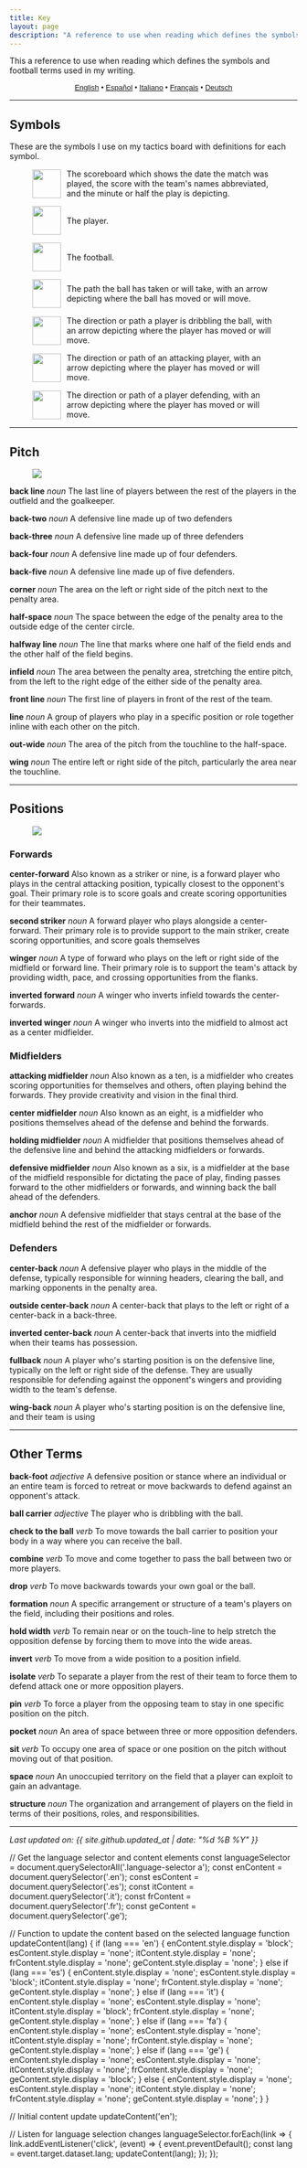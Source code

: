 ```yaml
---
title: Key
layout: page
description: "A reference to use when reading which defines the symbols and football terms used in my writing."
---
```


This a reference to use when reading which defines the symbols and football terms used in my writing.

<p class="language-selector" style="text-align: center; font-size: 13px; font-family: helvetica">
      <a href="#" data-lang="en">English</a> • 
      <a href="#" data-lang="es">Español</a> •
      <a href="#" data-lang="it">Italiano</a> •
      <a href="#" data-lang="fa">Français</a> •
      <a href="#" data-lang="ge">Deutsch</a>
    </p>

---

<div class="en">

<h2>Symbols</h2>

<p>These are the symbols I use on my tactics board with definitions for each symbol.</p>

<figure style="display: flex;align-items: center;/* width: 10x; */"> <img src="https://raw.githubusercontent.com/kyleboas/images/main/uploads/2024/07/20/Image-20Jul2024_12:56:14.png" style="margin-right: 10px;width: 50px;"><p style="margin: auto; width: 100%;">The scoreboard which shows the date the match was played, the score with the team's names abbreviated, and the minute or half the play is depicting.</p></figure>

<figure style="display: flex;align-items: center;/* width: 10x; */"> <img src="https://raw.githubusercontent.com/kyleboas/images/main/uploads/2024/07/20/Image-20Jul2024_13:56:42.png" style="margin-right: 10px;width: 50px;"><p style="margin: auto; width: 100%;">The player.</p></figure>

<figure style="display: flex;align-items: center;/* width: 10x; */"> <img src="https://raw.githubusercontent.com/kyleboas/images/main/uploads/2024/07/20/Image-20Jul2024_13:56:43.png" style="margin-right: 10px;width: 50px;"><p style="margin: auto; width: 100%;">The football.</p></figure>

<figure style="display: flex;align-items: center;/* width: 10x; */"> <img src="https://raw.githubusercontent.com/kyleboas/images/main/uploads/2024/07/20/Image-20Jul2024_12:44:26.png" style="margin-right: 10px;width: 50px;"><p style="margin: auto; width: 100%;">The path the ball has taken or will take, with an arrow depicting where the ball has moved or will move.</p></figure>

<figure style="display: flex;align-items: center;/* width: 10x; */"> <img src="https://raw.githubusercontent.com/kyleboas/images/main/uploads/2024/07/20/Image-20Jul2024_13:02:13.png" style="margin-right: 10px;width: 50px;"><p style="margin: auto; width: 100%;">The direction or path a player is dribbling the ball, with an arrow depicting where the player has moved or will move.</p></figure>

<figure style="display: flex;align-items: center;/* width: 10x; */"> <img src="https://raw.githubusercontent.com/kyleboas/images/main/uploads/2024/07/20/Image-20Jul2024_12:56:13.png" style="margin-right: 10px;width: 50px;"><p style="margin: auto; width: 100%;">The direction or path of an attacking player, with an arrow depicting where the player has moved or will move.</p></figure>

<figure style="display: flex;align-items: center;/* width: 10x; */"> <img src="https://raw.githubusercontent.com/kyleboas/images/main/uploads/2024/07/20/Image-20Jul2024_12:44:27.png" style="margin-right: 10px;width: 50px;"><p style="margin: auto; width: 100%;">The direction or path of a player defending, with an arrow depicting where the player has moved or will move.</p></figure>

<hr />

<h2>Pitch</h2>

<figure>
    <img src="https://raw.githubusercontent.com/kyleboas/images/main/uploads/2024/07/20/Image-20Jul2024_21:38:59.png">
</figure>

<p><strong>back line</strong> <em>noun</em> The last line of players between the rest of the players in the outfield and the goalkeeper.</p>

<p><strong>back-two</strong> <em>noun</em> A defensive line made up of two defenders</p>

<p><strong>back-three</strong> <em>noun</em> A defensive line made up of three defenders</p>

<p><strong>back-four</strong> <em>noun</em> A defensive line made up of four defenders.</p>

<p><strong>back-five</strong> <em>noun</em> A defensive line made up of five defenders.</p>

<p><strong>corner</strong> <em>noun</em> The area on the left or right side of the pitch next to the penalty area.</p>

<p><strong>half-space</strong> <em>noun</em> The space between the edge of the penalty area to the outside edge of the center circle.</p>

<p><strong>halfway line</strong> <em>noun</em> The line that marks where one half of the field ends and the other half of the field begins.</p>

<p><strong>infield</strong> <em>noun</em> The area between the penalty area, stretching the entire pitch, from the left to the right edge of the either side of the penalty area.</p>

<p><strong>front line</strong> <em>noun</em> The first line of players in front of the rest of the team.</p>

<p><strong>line</strong> <em>noun</em> A group of players who play in a specific position or role together inline with each other on the pitch.</p>

<p><strong>out-wide</strong> <em>noun</em> The area of the pitch from the touchline to the half-space.</p>

<p><strong>wing</strong> <em>noun</em> The entire left or right side of the pitch, particularly the area near the touchline.</p>

<hr />

<h2>Positions</h2>

<figure>
    <img src="https://raw.githubusercontent.com/kyleboas/images/main/uploads/2024/07/20/Image-20Jul2024_20:43:56.png">
</figure>

<h3>Forwards</h3>

<p><strong>center-forward</strong> Also known as a striker or nine, is a forward player who plays in the central attacking position, typically closest to the opponent's goal. Their primary role is to score goals and create scoring opportunities for their teammates.</p>

<p><strong>second striker</strong> <em>noun</em> A forward player who plays alongside a center-forward. Their primary role is to provide support to the main striker, create scoring opportunities, and score goals themselves</p>

<p><strong>winger</strong> <em>noun</em> A type of forward who plays on the left or right side of the midfield or forward line. Their primary role is to support the team's attack by providing width, pace, and crossing opportunities from the flanks.</p>

<p><strong>inverted forward</strong> <em>noun</em> A winger who inverts infield towards the center-forwards.</p>

<p><strong>inverted winger</strong> <em>noun</em> A winger who inverts into the midfield to almost act as a center midfielder.</p>

<h3>Midfielders</h3>

<p><strong>attacking midfielder</strong> <em>noun</em> Also known as a ten, is a midfielder  who creates scoring opportunities for themselves and others, often playing behind the forwards. They provide creativity and vision in the final third.</p>

<p><strong>center midfielder</strong> <em>noun</em> Also known as an eight, is a midfielder who positions themselves ahead of the defense and behind the forwards.</p>

<p><strong>holding midfielder</strong> <em>noun</em> A midfielder that positions themselves ahead of the defensive line and behind the attacking midfielders or forwards.</p>

<p><strong>defensive midfielder</strong> <em>noun</em> Also known as a six, is a midfielder at the base of the midfield responsible for dictating the pace of play, finding passes forward to the other midfielders or forwards, and winning back the ball ahead of the defenders.</p>

<p><strong>anchor</strong> <em>noun</em> A defensive midfielder that stays central at the base of the midfield behind the rest of the midfielder or forwards.</p>


<h3>Defenders</h3>

<p><strong>center-back</strong> <em>noun</em> A defensive player who plays in the middle of the defense, typically responsible for winning headers, clearing the ball, and marking opponents in the penalty area.</p>

<p><strong>outside center-back</strong> <em>noun</em> A center-back that plays to the left or right of a center-back in a back-three.</p>

<p><strong>inverted center-back</strong> <em>noun</em> A center-back that inverts into the midfield when their teams has possession.</p>

<p><strong>fullback</strong> <em>noun</em> A player who's starting position is on the defensive line, typically on the left or right side of the defense. They are usually responsible for defending against the opponent's wingers and providing width to the team's defense.</p>

<p><strong>wing-back</strong> <em>noun</em> A player who's starting position is on the defensive line, and their team is using</p>


<hr />

<h2>Other Terms</h2>

<p><strong>back-foot</strong> <em>adjective</em> A defensive position or stance where an individual or an entire team is forced to retreat or move backwards to defend against an opponent's attack.</p>

<p><strong>ball carrier</strong> <em>adjective</em> The player who is dribbling with the ball.</p>

<p><strong>check to the ball</strong> <em>verb</em> To move towards the ball carrier to position your body in a way where you can receive the ball.</p>

<p><strong>combine</strong> <em>verb</em> To move and come together to pass the ball between two or more players.</p>

<p><strong>drop</strong> <em>verb</em>
To move backwards towards your own goal or the ball.</p>

<p><strong>formation</strong> <em>noun</em> A specific arrangement or structure of a team's players on the field, including their positions and roles.</p>

<p><strong>hold width</strong> <em>verb</em> To remain near or on the touch-line to help stretch the opposition defense by forcing them to move into the wide areas.</p>

<p><strong>invert</strong> <em>verb</em> To move from a wide position to a position infield.</p>

<p><strong>isolate</strong> <em>verb</em> To separate a player from the rest of their team to force them to defend attack one or more opposition players.</p>

<p><strong>pin</strong> <em>verb</em> To force a player from the opposing team to stay in one specific position on the pitch.</p>

<p><strong>pocket</strong> <em>noun</em> An area of space between three or more opposition defenders.</p>

<p><strong>sit</strong> <em>verb</em> To occupy one area of space or one position on the pitch without moving out of that position.</p>

<p><strong>space</strong> <em>noun</em> An unoccupied territory on the field that a player can exploit to gain an advantage.</p>

<p><strong>structure</strong> <em>noun</em> The organization and arrangement of players on the field in terms of their positions, roles, and responsibilities.</p>

</div>



<div class="es" style="display:none">

<h2>Símbolos</h2>

<p>Estos son los símbolos que uso en mi tablero táctico con definiciones para cada símbolo.</p>

<figure style="display: flex;align-items: center;/* width: 10x; */"> <img src="https://raw.githubusercontent.com/kyleboas/images/main/uploads/2024/07/20/Image-20Jul2024_12:56:14.png" style="margin-right: 10px;width: 50px;"><p style="margin: auto; width: 100%;">El marcador que muestra la fecha en que se jugó el partido, el marcador con los nombres de los equipos abreviados y el minuto o mitad del juego que se está representando.</p></figure>

<figure style="display: flex;align-items: center;/* width: 10x; */"> <img src="https://raw.githubusercontent.com/kyleboas/images/main/uploads/2024/07/20/Image-20Jul2024_13:56:42.png" style="margin-right: 10px;width: 50px;"><p style="margin: auto; width: 100%;">El jugador.</p></figure>

<figure style="display: flex;align-items: center;/* width: 10x; */"> <img src="https://raw.githubusercontent.com/kyleboas/images/main/uploads/2024/07/20/Image-20Jul2024_13:56:43.png" style="margin-right: 10px;width: 50px;"><p style="margin: auto; width: 100%;">El balón de fútbol.</p></figure>

<figure style="display: flex;align-items: center;/* width: 10x; */"> <img src="https://raw.githubusercontent.com/kyleboas/images/main/uploads/2024/07/20/Image-20Jul2024_12:44:26.png" style="margin-right: 10px;width: 50px;"><p style="margin: auto; width: 100%;">El camino que ha tomado o tomará el balón, con una flecha que indica hacia dónde se ha movido o se moverá el balón.</p></figure>

<figure style="display: flex;align-items: center;/* width: 10x; */"> <img src="https://raw.githubusercontent.com/kyleboas/images/main/uploads/2024/07/20/Image-20Jul2024_13:02:13.png" style="margin-right: 10px;width: 50px;"><p style="margin: auto; width: 100%;">La dirección o camino que un jugador está driblando el balón, con una flecha que indica hacia dónde se ha movido o se moverá el jugador.</p></figure>

<figure style="display: flex;align-items: center;/* width: 10x; */"> <img src="https://raw.githubusercontent.com/kyleboas/images/main/uploads/2024/07/20/Image-20Jul2024_12:56:13.png" style="margin-right: 10px;width: 50px;"><p style="margin: auto; width: 100%;">La dirección o camino de un jugador atacante, con una flecha que indica hacia dónde se ha movido o se moverá el jugador.</p></figure>

<figure style="display: flex;align-items: center;/* width: 10x; */"> <img src="https://raw.githubusercontent.com/kyleboas/images/main/uploads/2024/07/20/Image-20Jul2024_12:44:27.png" style="margin-right: 10px;width: 50px;"><p style="margin: auto; width: 100%;">La dirección o camino de un jugador defendiendo, con una flecha que indica hacia dónde se ha movido o se moverá el jugador.</p></figure>

<hr />

<h2>Campo</h2>

<figure>
    <img src="https://raw.githubusercontent.com/kyleboas/images/main/uploads/2024/07/20/Image-20Jul2024_21:38:59.png">
</figure>

<p><strong>back line</strong> <em>sustantivo</em> La última línea de jugadores entre el resto de los jugadores en el campo y el portero.</p>

<p><strong>back-two</strong> <em>sustantivo</em> Una línea defensiva compuesta por dos defensores.</p>

<p><strong>back-three</strong> <em>sustantivo</em> Una línea defensiva compuesta por tres defensores.</p>

<p><strong>back-four</strong> <em>sustantivo</em> Una línea defensiva compuesta por cuatro defensores.</p>

<p><strong>back-five</strong> <em>sustantivo</em> Una línea defensiva compuesta por cinco defensores.</p>

<p><strong>corner</strong> <em>sustantivo</em> El área en el lado izquierdo o derecho del campo junto al área de penal.</p>

<p><strong>half-space</strong> <em>sustantivo</em> El espacio entre el borde del área de penal hasta el borde exterior del círculo central.</p>

<p><strong>halfway line</strong> <em>sustantivo</em> La línea que marca dónde termina una mitad del campo y comienza la otra mitad.</p>

<p><strong>infield</strong> <em>sustantivo</em> El área entre el área de penal, abarcando todo el campo, desde el borde izquierdo al derecho de cualquiera de los lados del área de penal.</p>

<p><strong>front line</strong> <em>sustantivo</em> La primera línea de jugadores frente al resto del equipo.</p>

<p><strong>line</strong> <em>sustantivo</em> Un grupo de jugadores que juegan en una posición o rol específico en línea con los demás en el campo.</p>

<p><strong>out-wide</strong> <em>sustantivo</em> El área del campo desde la línea de banda hasta el half-space.</p>

<p><strong>wing</strong> <em>sustantivo</em> Todo el lado izquierdo o derecho del campo, particularmente el área cerca de la línea de banda.</p>

<hr />

<h2>Posiciones</h2>

<figure>
    <img src="https://raw.githubusercontent.com/kyleboas/images/main/uploads/2024/07/20/Image-20Jul2024_20:43:56.png">
</figure>

<h3>Delanteros</h3>

<p><strong>center-forward</strong> También conocido como delantero centro o nueve, es un jugador delantero que juega en la posición central de ataque, típicamente el más cercano a la portería del oponente. Su rol principal es marcar goles y crear oportunidades de gol para sus compañeros de equipo.</p>

<p><strong>second striker</strong> <em>sustantivo</em> Un jugador delantero que juega junto a un delantero centro. Su rol principal es proporcionar apoyo al delantero principal, crear oportunidades de gol y marcar goles ellos mismos.</p>

<p><strong>winger</strong> <em>sustantivo</em> Un tipo de delantero que juega en el lado izquierdo o derecho de la línea de medio campo o delantera. Su papel principal es apoyar el ataque del equipo proporcionando amplitud, velocidad y oportunidades de centro desde las bandas.</p>

<p><strong>inverted forward</strong> <em>sustantivo</em> Un extremo que se invierte hacia el centro hacia los delanteros centros.</p>

<p><strong>inverted winger</strong> <em>sustantivo</em> Un extremo que se invierte hacia el centro del campo para casi actuar como un centrocampista central.</p>

<h3>Centrocampistas</h3>

<p><strong>attacking midfielder</strong> <em>sustantivo</em> También conocido como un diez, es un centrocampista que crea oportunidades de gol para sí mismo y para otros, a menudo jugando detrás de los delanteros. Proporcionan creatividad y visión en el tercio final.</p>

<p><strong>center midfielder</strong> <em>sustantivo</em> También conocido como un ocho, es un centrocampista que se posiciona delante de la defensa y detrás de los delanteros.</p>

<p><strong>holding midfielder</strong> <em>sustantivo</em> Un centrocampista que se posiciona delante de la línea defensiva y detrás de los centrocampistas atacantes o delanteros.</p>

<p><strong>defensive midfielder</strong> <em>sustantivo</em> También conocido como un seis, es un centrocampista en la base del medio campo responsable de dictar el ritmo del juego, encontrar pases hacia adelante para los otros centrocampistas o delanteros y recuperar el balón delante de los defensores.</p>

<p><strong>anchor</strong> <em>sustantivo</em> Un centrocampista defensivo que se mantiene central en la base del medio campo detrás del resto de los centrocampistas o delanteros.</p>


<h3>Defensores</h3>

<p><strong>center-back</strong> <em>sustantivo</em> Un jugador defensivo que juega en el centro de la defensa, típicamente responsable de ganar balones aéreos, despejar el balón y marcar oponentes en el área de penal.</p>

<p><strong>outside center-back</strong> <em>sustantivo</em> Un centro-back que juega a la izquierda o derecha de un centro-back en una línea de tres defensores.</p>

<p><strong>inverted center-back</strong> <em>sustantivo</em> Un centro-back que se invierte en el centro del campo cuando su equipo tiene la posesión.</p>

<p><strong>fullback</strong> <em>sustantivo</em> Un jugador cuya posición inicial está en la línea defensiva, típicamente en el lado izquierdo o derecho de la defensa. Usualmente son responsables de defender contra los extremos del oponente y proporcionar amplitud a la defensa del equipo.</p>

<p><strong>wing-back</strong> <em>sustantivo</em> Un jugador cuya posición inicial está en la línea defensiva, y su equipo está utilizando.</p>


<hr />

<h2>Otros Términos</h2>

<p><strong>back-foot</strong> <em>adjetivo</em> Una posición o postura defensiva donde un individuo o todo un equipo se ve obligado a retroceder o moverse hacia atrás para defenderse del ataque del oponente.</p>

<p><strong>ball carrier</strong> <em>adjetivo</em> El jugador que está driblando con el balón.</p>

<p><strong>check to the ball</strong> <em>verbo</em> Moverse hacia el portador del balón para posicionar tu cuerpo de manera que puedas recibir el balón.</p>

<p><strong>combine</strong> <em>verbo</em> Moverse y juntarse para pasar el balón entre dos o más jugadores.</p>

<p><strong>drop</strong> <em>verbo</em>
Retroceder hacia tu propia portería o el balón.</p>

<p><strong>formation</strong> <em>sustantivo</em> Una disposición o estructura específica de los jugadores de un equipo en el campo, incluidos sus posiciones y roles.</p>

<p><strong>hold width</strong> <em>verbo</em> Mantenerse cerca o en la línea de banda para ayudar a estirar la defensa de la oposición forzándolos a moverse hacia las áreas anchas.</p>

<p><strong>invert</strong> <em>verbo</em> Moverse desde una posición amplia a una posición en el campo.</p>

<p><strong>isolate</strong> <em>verbo</em> Separar a un jugador del resto de su equipo para obligarlo a defenderse del ataque de uno o más jugadores de la oposición.</p>

<p><strong>pin</strong> <em>verbo</em> Obligar a un jugador del equipo contrario a permanecer en una posición específica en el campo.</p>

<p><strong>pocket</strong> <em>sustantivo</em> Un área de espacio entre tres o más defensores de la oposición.</p>

<p><strong>sit</strong> <em>verbo</em> Ocupir un área de espacio o una posición en el campo sin moverse fuera de esa posición.</p>

<p><strong>space</strong> <em>sustantivo</em> Un territorio desocupado en el campo que un jugador puede explotar para ganar ventaja.</p>

<p><strong>structure</strong> <em>sustantivo</em> La organización y disposición de los jugadores en el campo en términos de sus posiciones, roles y responsabilidades.</p>

</div>

<div class="it" style="display:none">

<h2>Simboli</h2>

<p>Questi sono i simboli che uso sulla mia lavagna tattica con le definizioni per ogni simbolo.</p>

<figure style="display: flex;align-items: center;/* width: 10x; */"> <img src="https://raw.githubusercontent.com/kyleboas/images/main/uploads/2024/07/20/Image-20Jul2024_12:56:14.png" style="margin-right: 10px;width: 50px;"><p style="margin: auto; width: 100%;">Il tabellone che mostra la data in cui è stata giocata la partita, il punteggio con i nomi delle squadre abbreviati e il minuto o la metà del gioco rappresentata.</p></figure>

<figure style="display: flex;align-items: center;/* width: 10x; */"> <img src="https://raw.githubusercontent.com/kyleboas/images/main/uploads/2024/07/20/Image-20Jul2024_13:56:42.png" style="margin-right: 10px;width: 50px;"><p style="margin: auto; width: 100%;">Il giocatore.</p></figure>

<figure style="display: flex;align-items: center;/* width: 10x; */"> <img src="https://raw.githubusercontent.com/kyleboas/images/main/uploads/2024/07/20/Image-20Jul2024_13:56:43.png" style="margin-right: 10px;width: 50px;"><p style="margin: auto; width: 100%;">Il pallone.</p></figure>

<figure style="display: flex;align-items: center;/* width: 10x; */"> <img src="https://raw.githubusercontent.com/kyleboas/images/main/uploads/2024/07/20/Image-20Jul2024_12:44:26.png" style="margin-right: 10px;width: 50px;"><p style="margin: auto; width: 100%;">Il percorso che la palla ha fatto o farà, con una freccia che indica dove si è mossa o si muoverà.</p></figure>

<figure style="display: flex;align-items: center;/* width: 10x; */"> <img src="https://raw.githubusercontent.com/kyleboas/images/main/uploads/2024/07/20/Image-20Jul2024_13:02:13.png" style="margin-right: 10px;width: 50px;"><p style="margin: auto; width: 100%;">La direzione o il percorso in cui un giocatore sta dribblando la palla, con una freccia che indica dove il giocatore si è mosso o si muoverà.</p></figure>

<figure style="display: flex;align-items: center;/* width: 10x; */"> <img src="https://raw.githubusercontent.com/kyleboas/images/main/uploads/2024/07/20/Image-20Jul2024_12:56:13.png" style="margin-right: 10px;width: 50px;"><p style="margin: auto; width: 100%;">La direzione o il percorso di un giocatore attaccante, con una freccia che indica dove si è mosso o si muoverà.</p></figure>

<figure style="display: flex;align-items: center;/* width: 10x; */"> <img src="https://raw.githubusercontent.com/kyleboas/images/main/uploads/2024/07/20/Image-20Jul2024_12:44:27.png" style="margin-right: 10px;width: 50px;"><p style="margin: auto; width: 100%;">La direzione o il percorso di un giocatore che difende, con una freccia che indica dove si è mosso o si muoverà.</p></figure>

<hr />

<h2>Campo</h2>

<figure>
    <img src="https://raw.githubusercontent.com/kyleboas/images/main/uploads/2024/07/20/Image-20Jul2024_21:38:59.png">
</figure>

<p><strong>back line</strong> <em>sostantivo</em> L'ultima linea di giocatori tra il resto dei giocatori in campo e il portiere.</p>

<p><strong>back-two</strong> <em>sostantivo</em> Una linea difensiva composta da due difensori.</p>

<p><strong>back-three</strong> <em>sostantivo</em> Una linea difensiva composta da tre difensori.</p>

<p><strong>back-four</strong> <em>sostantivo</em> Una linea difensiva composta da quattro difensori.</p>

<p><strong>back-five</strong> <em>sostantivo</em> Una linea difensiva composta da cinque difensori.</p>

<p><strong>corner</strong> <em>sostantivo</em> L'area sul lato sinistro o destro del campo accanto all'area di rigore.</p>

<p><strong>half-space</strong> <em>sostantivo</em> Lo spazio tra il bordo dell'area di rigore e il bordo esterno del cerchio centrale.</p>

<p><strong>halfway line</strong> <em>sostantivo</em> La linea che segna dove finisce una metà del campo e inizia l'altra metà.</p>

<p><strong>infield</strong> <em>sostantivo</em> L'area tra l'area di rigore, che si estende per tutto il campo, dal bordo sinistro a quello destro di entrambi i lati dell'area di rigore.</p>

<p><strong>front line</strong> <em>sostantivo</em> La prima linea di giocatori davanti al resto della squadra.</p>

<p><strong>line</strong> <em>sostantivo</em> Un gruppo di giocatori che giocano in una posizione specifica o ruolo insieme in linea tra di loro sul campo.</p>

<p><strong>out-wide</strong> <em>sostantivo</em> L'area del campo dalla linea laterale fino allo spazio tra le linee.</p>

<p><strong>wing</strong> <em>sostantivo</em> L'intero lato sinistro o destro del campo, in particolare l'area vicino alla linea laterale.</p>

<hr />

<h2>Posizioni</h2>

<figure>
    <img src="https://raw.githubusercontent.com/kyleboas/images/main/uploads/2024/07/20/Image-20Jul2024_20:43:56.png">
</figure>

<h3>Attaccanti</h3>

<p><strong>center-forward</strong> Anche conosciuto come attaccante o nove, è un giocatore d'attacco che gioca nella posizione centrale d'attacco, tipicamente più vicino alla porta avversaria. Il loro ruolo principale è segnare gol e creare opportunità di gol per i loro compagni di squadra.</p>

<p><strong>second striker</strong> <em>sostantivo</em> Un giocatore d'attacco che gioca al fianco di un centravanti. Il loro ruolo principale è fornire supporto all'attaccante principale, creare opportunità di segnare e segnare gol loro stessi.</p>

<p><strong>winger</strong> <em>sostantivo</em> Un tipo di attaccante che gioca sul lato sinistro o destro del centrocampo o della linea d'attacco. Il loro ruolo principale è supportare l'attacco della squadra fornendo ampiezza, velocità e opportunità di cross dalle fasce.</p>

<p><strong>inverted forward</strong> <em>sostantivo</em> Un'ala che si inverte verso il centro dell'attacco.</p>

<p><strong>inverted winger</strong> <em>sostantivo</em> Un'ala che si inverte verso il centrocampo per agire quasi come un centrocampista centrale.</p>

<h3>Centrocampisti</h3>

<p><strong>attacking midfielder</strong> <em>sostantivo</em> Anche conosciuto come dieci, è un centrocampista che crea opportunità di segnare per sé e per gli altri, spesso giocando dietro gli attaccanti. Forniscono creatività e visione nell'ultimo terzo del campo.</p>

<p><strong>center midfielder</strong> <em>sostantivo</em> Anche conosciuto come otto, è un centrocampista che si posiziona davanti alla difesa e dietro agli attaccanti.</p>

<p><strong>holding midfielder</strong> <em>sostantivo</em> Un centrocampista che si posiziona davanti alla linea difensiva e dietro agli attaccanti o ai centrocampisti offensivi.</p>

<p><strong>defensive midfielder</strong> <em>sostantivo</em> Anche conosciuto come sei, è un centrocampista alla base del centrocampo responsabile di dettare il ritmo del gioco, trovando passaggi in avanti per gli altri centrocampisti o attaccanti e recuperando la palla davanti ai difensori.</p>

<p><strong>anchor</strong> <em>sostantivo</em> Un centrocampista difensivo che rimane centrale alla base del centrocampo dietro il resto dei centrocampisti o degli attaccanti.</p>

<h3>Difensori</h3>

<p><strong>center-back</strong> <em>sostantivo</em> Un giocatore difensivo che gioca al centro della difesa, tipicamente responsabile di vincere colpi di testa, liberare la palla e marcare gli avversari nell'area di rigore.</p>

<p><strong>outside center-back</strong> <em>sostantivo</em> Un difensore centrale che gioca a sinistra o a destra di un difensore centrale in una difesa a tre.</p>

<p><strong>inverted center-back</strong> <em>sostantivo</em> Un difensore centrale che si inverte verso il centrocampo quando la sua squadra ha il possesso.</p>

<p><strong>fullback</strong> <em>sostantivo</em> Un giocatore che inizia la sua posizione sulla linea difensiva, tipicamente sul lato sinistro o destro della difesa. Sono generalmente responsabili di difendersi contro gli attaccanti avversari e di fornire ampiezza alla difesa della squadra.</p>

<p><strong>wing-back</strong> <em>sostantivo</em> Un giocatore che inizia la sua posizione sulla linea difensiva e la sua squadra sta usando.</p>

<hr />

<h2>Altri Termini</h2>

<p><strong>back-foot</strong> <em>aggettivo</em> Una posizione o postura difensiva in cui un individuo o un'intera squadra è costretto a ritirarsi o muoversi all'indietro per difendersi dall'attacco dell'avversario.</p>

<p><strong>ball carrier</strong> <em>aggettivo</em> Il giocatore che sta dribblando con la palla.</p>

<p><strong>check to the ball</strong> <em>verbo</em> Muoversi verso il portatore della palla per posizionare il proprio corpo in modo da poter ricevere la palla.</p>

<p><strong>combine</strong> <em>verbo</em> Muoversi e riunirsi per passare la palla tra due o più giocatori.</p>

<p><strong>drop</strong> <em>verbo</em> Muoversi all'indietro verso la propria porta o la palla.</p>

<p><strong>formation</strong> <em>sostantivo</em> Un'organizzazione specifica o struttura dei giocatori di una squadra sul campo, comprese le loro posizioni e ruoli.</p>

<p><strong>hold width</strong> <em>verbo</em> Rimanere vicino o sulla linea laterale per aiutare a allargare la difesa avversaria costringendoli a muoversi nelle aree larghe.</p>

<p><strong>invert</strong> <em>verbo</em> Muoversi da una posizione larga a una posizione interna.</p>

<p><strong>isolate</strong> <em>verbo</em> Separare un giocatore dal resto della sua squadra per costringerlo a difendere uno o più giocatori avversari.</p>

<p><strong>pin</strong> <em>verbo</em> Costringere un giocatore della squadra avversaria a rimanere in una specifica posizione sul campo.</p>

<p><strong>pocket</strong> <em>sostantivo</em> Un'area di spazio tra tre o più difensori avversari.</p>

<p><strong>sit</strong> <em>verbo</em> Occupare un'area di spazio o una posizione sul campo senza muoversi fuori da quella posizione.</p>

<p><strong>space</strong> <em>sostantivo</em> Un territorio non occupato sul campo che un giocatore può sfruttare per ottenere un vantaggio.</p>

<p><strong>structure</strong> <em>sostantivo</em> L'organizzazione e la disposizione dei giocatori sul campo in termini di posizioni, ruoli e responsabilità.</p>

</div>

<div class="fr" style="display:none">

<h2>Symboles</h2>

<p>Voici les symboles que j'utilise sur mon tableau tactique avec les définitions pour chaque symbole.</p>

<figure style="display: flex;align-items: center;/* width: 10x; */"> <img src="https://raw.githubusercontent.com/kyleboas/images/main/uploads/2024/07/20/Image-20Jul2024_12:56:14.png" style="margin-right: 10px;width: 50px;"><p style="margin: auto; width: 100%;">Le tableau de score qui montre la date du match, le score avec les noms des équipes abrégés, et la minute ou la mi-temps du jeu représentée.</p></figure>

<figure style="display: flex;align-items: center;/* width: 10x; */"> <img src="https://raw.githubusercontent.com/kyleboas/images/main/uploads/2024/07/20/Image-20Jul2024_13:56:42.png" style="margin-right: 10px;width: 50px;"><p style="margin: auto; width: 100%;">Le joueur.</p></figure>

<figure style="display: flex;align-items: center;/* width: 10x; */"> <img src="https://raw.githubusercontent.com/kyleboas/images/main/uploads/2024/07/20/Image-20Jul2024_13:56:43.png" style="margin-right: 10px;width: 50px;"><p style="margin: auto; width: 100%;">Le ballon de football.</p></figure>

<figure style="display: flex;align-items: center;/* width: 10x; */"> <img src="https://raw.githubusercontent.com/kyleboas/images/main/uploads/2024/07/20/Image-20Jul2024_12:44:26.png" style="margin-right: 10px;width: 50px;"><p style="margin: auto; width: 100%;">Le chemin que le ballon a pris ou prendra, avec une flèche indiquant où le ballon s'est déplacé ou se déplacera.</p></figure>

<figure style="display: flex;align-items: center;/* width: 10x; */"> <img src="https://raw.githubusercontent.com/kyleboas/images/main/uploads/2024/07/20/Image-20Jul2024_13:02:13.png" style="margin-right: 10px;width: 50px;"><p style="margin: auto; width: 100%;">La direction ou le chemin que le joueur dribble le ballon, avec une flèche indiquant où le joueur s'est déplacé ou se déplacera.</p></figure>

<figure style="display: flex;align-items: center;/* width: 10x; */"> <img src="https://raw.githubusercontent.com/kyleboas/images/main/uploads/2024/07/20/Image-20Jul2024_12:56:13.png" style="margin-right: 10px;width: 50px;"><p style="margin: auto; width: 100%;">La direction ou le chemin d'un joueur attaquant, avec une flèche indiquant où le joueur s'est déplacé ou se déplacera.</p></figure>

<figure style="display: flex;align-items: center;/* width: 10x; */"> <img src="https://raw.githubusercontent.com/kyleboas/images/main/uploads/2024/07/20/Image-20Jul2024_12:44:27.png" style="margin-right: 10px;width: 50px;"><p style="margin: auto; width: 100%;">La direction ou le chemin d'un joueur défendant, avec une flèche indiquant où le joueur s'est déplacé ou se déplacera.</p></figure>

<hr />

<h2>Terrain</h2>

<figure>
    <img src="https://raw.githubusercontent.com/kyleboas/images/main/uploads/2024/07/20/Image-20Jul2024_21:38:59.png">
</figure>

<p><strong>back line</strong> <em>nom</em> La dernière ligne de joueurs entre le reste des joueurs de champ et le gardien de but.</p>

<p><strong>back-two</strong> <em>nom</em> Une ligne défensive composée de deux défenseurs.</p>

<p><strong>back-three</strong> <em>nom</em> Une ligne défensive composée de trois défenseurs.</p>

<p><strong>back-four</strong> <em>nom</em> Une ligne défensive composée de quatre défenseurs.</p>

<p><strong>back-five</strong> <em>nom</em> Une ligne défensive composée de cinq défenseurs.</p>

<p><strong>corner</strong> <em>nom</em> La zone à gauche ou à droite du terrain, à côté de la surface de réparation.</p>

<p><strong>half-space</strong> <em>nom</em> L'espace entre le bord de la surface de réparation et le bord extérieur du cercle central.</p>

<p><strong>halfway line</strong> <em>nom</em> La ligne qui marque où une moitié du terrain se termine et où l'autre moitié commence.</p>

<p><strong>infield</strong> <em>nom</em> La zone entre la surface de réparation, couvrant tout le terrain, de la gauche à la droite de chaque côté de la surface de réparation.</p>

<p><strong>front line</strong> <em>nom</em> La première ligne de joueurs devant le reste de l'équipe.</p>

<p><strong>line</strong> <em>nom</em> Un groupe de joueurs qui jouent dans une position spécifique ou un rôle ensemble, alignés les uns avec les autres sur le terrain.</p>

<p><strong>out-wide</strong> <em>nom</em> La zone du terrain, de la ligne de touche à l'espace demi-large.</p>

<p><strong>wing</strong> <em>nom</em> L'ensemble du côté gauche ou droit du terrain, en particulier la zone proche de la ligne de touche.</p>

<hr />

<h2>Positions</h2>

<figure>
    <img src="https://raw.githubusercontent.com/kyleboas/images/main/uploads/2024/07/20/Image-20Jul2024_20:43:56.png">
</figure>

<h3>Attaquants</h3>

<p><strong>center-forward</strong> Aussi connu sous le nom d'attaquant ou neuf, est un joueur offensif qui joue dans la position centrale d'attaque, généralement le plus proche du but de l'adversaire. Leur rôle principal est de marquer des buts et de créer des opportunités de marquer pour leurs coéquipiers.</p>

<p><strong>second striker</strong> <em>nom</em> Un joueur offensif qui joue aux côtés d'un attaquant de pointe. Leur rôle principal est de soutenir l'attaquant principal, de créer des opportunités de marquer et de marquer des buts eux-mêmes.</p>

<p><strong>winger</strong> <em>nom</em> Un type d'attaquant qui joue sur le côté gauche ou droit de la ligne de milieu de terrain ou de l'attaque. Leur rôle principal est de soutenir l'attaque de l'équipe en fournissant de la largeur, de la vitesse et des opportunités de centre depuis les flancs.</p>

<p><strong>inverted forward</strong> <em>nom</em> Un ailier qui se replie vers l'intérieur vers les attaquants centraux.</p>

<p><strong>inverted winger</strong> <em>nom</em> Un ailier qui se replie vers le milieu de terrain pour agir presque comme un milieu de terrain central.</p>

<h3>Milieux de terrain</h3>

<p><strong>attacking midfielder</strong> <em>nom</em> Aussi connu sous le nom de dix, est un milieu de terrain qui crée des opportunités de marquer pour eux-mêmes et pour les autres, jouant souvent derrière les attaquants. Ils fournissent de la créativité et de la vision dans le dernier tiers.</p>

<p><strong>center midfielder</strong> <em>nom</em> Aussi connu sous le nom de huit, est un milieu de terrain qui se positionne devant la défense et derrière les attaquants.</p>

<p><strong>holding midfielder</strong> <em>nom</em> Un milieu de terrain qui se positionne devant la ligne défensive et derrière les milieux de terrain offensifs ou les attaquants.</p>

<p><strong>defensive midfielder</strong> <em>nom</em> Aussi connu sous le nom de six, est un milieu de terrain à la base du milieu de terrain, responsable de dicter le rythme du jeu, de trouver des passes en avant vers les autres milieux de terrain ou attaquants, et de récupérer le ballon devant les défenseurs.</p>

<p><strong>anchor</strong> <em>nom</em> Un milieu de terrain défensif qui reste central à la base du milieu de terrain derrière le reste des milieux de terrain ou des attaquants.</p>

<h3>Défenseurs</h3>

<p><strong>center-back</strong> <em>nom</em> Un joueur défensif qui joue au centre de la défense, généralement responsable de gagner des têtes, de dégager le ballon et de marquer les adversaires dans la surface de réparation.</p>

<p><strong>outside center-back</strong> <em>nom</em> Un défenseur central qui joue à gauche ou à droite d'un défenseur central dans une défense à trois.</p>

<p><strong>inverted center-back</strong> <em>nom</em> Un défenseur central qui se replie vers le milieu de terrain lorsque son équipe a la possession.</p>

<p><strong>fullback</strong> <em>nom</em> Un joueur dont la position de départ est sur la ligne défensive, généralement sur le côté gauche ou droit de la défense. Ils sont généralement responsables de défendre contre les ailiers adverses et de fournir de la largeur à la défense de l'équipe.</p>

<p><strong>wing-back</strong> <em>nom</em> Un joueur dont la position de départ est sur la ligne défensive, et dont l'équipe utilise.</p>

<hr />

<h2>Autres Termes</h2>

<p><strong>back-foot</strong> <em>adjectif</em> Une position ou une posture défensive où un individu ou toute une équipe est contraint de reculer ou de se déplacer en arrière pour se défendre contre l'attaque de l'adversaire.</p>

<p><strong>ball carrier</strong> <em>adjectif</em> Le joueur qui dribble avec le ballon.</p>

<p><strong>check to the ball</strong> <em>verbe</em> Se déplacer vers le porteur du ballon pour positionner son corps de manière à pouvoir recevoir le ballon.</p>

<p><strong>combine</strong> <em>verbe</em> Se déplacer et se rassembler pour passer le ballon entre deux ou plusieurs joueurs.</p>

<p><strong>drop</strong> <em>verbe</em> Se déplacer en arrière vers son propre but ou vers le ballon.</p>

<p><strong>formation</strong> <em>nom</em> Une disposition ou structure spécifique des joueurs d'une équipe sur le terrain, y compris leurs positions et leurs rôles.</p>

<p><strong>hold width</strong> <em>verbe</em> Rester près ou sur la ligne de touche pour aider à étirer la défense adverse en les forçant à se déplacer dans les zones larges.</p>

<p><strong>invert</strong> <em>verbe</em> Passer d'une position large à une position intérieure.</p>

<p><strong>isolate</strong> <em>verbe</em> Séparer un joueur du reste de son équipe pour le forcer à défendre contre un ou plusieurs joueurs adverses.</p>

<p><strong>pin</strong> <em>verbe</em> Forcer un joueur de l'équipe adverse à rester dans une position spécifique sur le terrain.</p>

<p><strong>pocket</strong> <em>nom</em> Une zone d'espace entre trois ou plus de défenseurs adverses.</p>

<p><strong>sit</strong> <em>verbe</em> Occuper une zone de terrain ou une position sans bouger de cette position.</p>

<p><strong>space</strong> <em>nom</em> Un territoire inoccupé sur le terrain qu'un joueur peut exploiter pour obtenir un avantage.</p>

<p><strong>structure</strong> <em>nom</em> L'organisation et la disposition des joueurs sur le terrain en termes de positions, rôles et responsabilités.</p>

</div>

<div class="ge" style="display:none">

<h2>Symbole</h2>

<p>Dies sind die Symbole, die ich auf meinem Taktikbrett verwende, mit Definitionen für jedes Symbol.</p>

<figure style="display: flex;align-items: center;/* width: 10x; */"> <img src="https://raw.githubusercontent.com/kyleboas/images/main/uploads/2024/07/20/Image-20Jul2024_12:56:14.png" style="margin-right: 10px;width: 50px;"><p style="margin: auto; width: 100%;">Die Anzeigetafel, die das Datum des Spiels, das Ergebnis mit den abgekürzten Teamnamen und die Minute oder Halbzeit des Spiels zeigt.</p></figure>

<figure style="display: flex;align-items: center;/* width: 10x; */"> <img src="https://raw.githubusercontent.com/kyleboas/images/main/uploads/2024/07/20/Image-20Jul2024_13:56:42.png" style="margin-right: 10px;width: 50px;"><p style="margin: auto; width: 100%;">Der Spieler.</p></figure>

<figure style="display: flex;align-items: center;/* width: 10x; */"> <img src="https://raw.githubusercontent.com/kyleboas/images/main/uploads/2024/07/20/Image-20Jul2024_13:56:43.png" style="margin-right: 10px;width: 50px;"><p style="margin: auto; width: 100%;">Der Fußball.</p></figure>

<figure style="display: flex;align-items: center;/* width: 10x; */"> <img src="https://raw.githubusercontent.com/kyleboas/images/main/uploads/2024/07/20/Image-20Jul2024_12:44:26.png" style="margin-right: 10px;width: 50px;"><p style="margin: auto; width: 100%;">Der Weg, den der Ball genommen hat oder nehmen wird, mit einem Pfeil, der anzeigt, wohin der Ball bewegt wurde oder bewegt wird.</p></figure>

<figure style="display: flex;align-items: center;/* width: 10x; */"> <img src="https://raw.githubusercontent.com/kyleboas/images/main/uploads/2024/07/20/Image-20Jul2024_13:02:13.png" style="margin-right: 10px;width: 50px;"><p style="margin: auto; width: 100%;">Die Richtung oder der Weg, den der Spieler den Ball dribbelt, mit einem Pfeil, der anzeigt, wohin der Spieler bewegt wurde oder bewegt wird.</p></figure>

<figure style="display: flex;align-items: center;/* width: 10x; */"> <img src="https://raw.githubusercontent.com/kyleboas/images/main/uploads/2024/07/20/Image-20Jul2024_12:56:13.png" style="margin-right: 10px;width: 50px;"><p style="margin: auto; width: 100%;">Die Richtung oder der Weg eines angreifenden Spielers, mit einem Pfeil, der anzeigt, wohin der Spieler bewegt wurde oder bewegt wird.</p></figure>

<figure style="display: flex;align-items: center;/* width: 10x; */"> <img src="https://raw.githubusercontent.com/kyleboas/images/main/uploads/2024/07/20/Image-20Jul2024_12:44:27.png" style="margin-right: 10px;width: 50px;"><p style="margin: auto; width: 100%;">Die Richtung oder der Weg eines verteidigenden Spielers, mit einem Pfeil, der anzeigt, wohin der Spieler bewegt wurde oder bewegt wird.</p></figure>

<hr />

<h2>Feld</h2>

<figure>
    <img src="https://raw.githubusercontent.com/kyleboas/images/main/uploads/2024/07/20/Image-20Jul2024_21:38:59.png">
</figure>

<p><strong>back line</strong> <em>Substantiv</em> Die letzte Reihe von Spielern zwischen dem Rest der Feldspieler und dem Torwart.</p>

<p><strong>back-two</strong> <em>Substantiv</em> Eine Verteidigungslinie, die aus zwei Verteidigern besteht.</p>

<p><strong>back-three</strong> <em>Substantiv</em> Eine Verteidigungslinie, die aus drei Verteidigern besteht.</p>

<p><strong>back-four</strong> <em>Substantiv</em> Eine Verteidigungslinie, die aus vier Verteidigern besteht.</p>

<p><strong>back-five</strong> <em>Substantiv</em> Eine Verteidigungslinie, die aus fünf Verteidigern besteht.</p>

<p><strong>corner</strong> <em>Substantiv</em> Der Bereich links oder rechts vom Spielfeld, neben dem Strafraum.</p>

<p><strong>half-space</strong> <em>Substantiv</em> Der Raum zwischen dem Rand des Strafraums und dem äußeren Rand des Mittelkreises.</p>

<p><strong>halfway line</strong> <em>Substantiv</em> Die Linie, die markiert, wo eine Spielfeldhälfte endet und wo die andere Hälfte beginnt.</p>

<p><strong>infield</strong> <em>Substantiv</em> Der Bereich zwischen dem Strafraum, der das gesamte Spielfeld von links nach rechts auf beiden Seiten des Strafraums abdeckt.</p>

<p><strong>front line</strong> <em>Substantiv</em> Die erste Reihe von Spielern vor dem Rest des Teams.</p>

<p><strong>line</strong> <em>Substantiv</em> Eine Gruppe von Spielern, die in einer bestimmten Position oder Rolle zusammen spielen und auf dem Spielfeld auf einer Linie stehen.</p>

<p><strong>out-wide</strong> <em>Substantiv</em> Der Bereich des Spielfelds, von der Seitenlinie bis zum Halbbreitraum.</p>

<p><strong>wing</strong> <em>Substantiv</em> Die gesamte linke oder rechte Seite des Spielfelds, insbesondere der Bereich in der Nähe der Seitenlinie.</p>

<hr />

<h2>Positionen</h2>

<figure>
    <img src="https://raw.githubusercontent.com/kyleboas/images/main/uploads/2024/07/20/Image-20Jul2024_20:43:56.png">
</figure>

<h3>Angreifer</h3>

<p><strong>center-forward</strong> Auch bekannt als Stürmer oder Neun, ist ein offensiver Spieler, der in der zentralen Angriffsposition spielt, normalerweise am nächsten am Tor des Gegners. Ihre Hauptaufgabe ist es, Tore zu schießen und Chancen für ihre Teamkollegen zu schaffen.</p>

<p><strong>second striker</strong> <em>Substantiv</em> Ein offensiver Spieler, der neben einem zentralen Stürmer spielt. Ihre Hauptaufgabe ist es, den Hauptstürmer zu unterstützen, Chancen zu schaffen und selbst Tore zu schießen.</p>

<p><strong>winger</strong> <em>Substantiv</em> Ein Angreifertyp, der auf der linken oder rechten Seite der Mittelfeld- oder Angriffsreihe spielt. Ihre Hauptaufgabe ist es, die Offensive des Teams zu unterstützen, indem sie Breite, Geschwindigkeit und Flankenmöglichkeiten von den Flügeln bieten.</p>

<p><strong>inverted forward</strong> <em>Substantiv</em> Ein Flügelspieler, der sich nach innen zu den zentralen Angreifern bewegt.</p>

<p><strong>inverted winger</strong> <em>Substantiv</em> Ein Flügelspieler, der sich nach innen ins Mittelfeld bewegt, um fast wie ein zentraler Mittelfeldspieler zu agieren.</p>

<h3>Mittelfeldspieler</h3>

<p><strong>attacking midfielder</strong> <em>Substantiv</em> Auch bekannt als Zehner, ist ein Mittelfeldspieler, der Chancen für sich selbst und andere schafft, oft hinter den Stürmern spielt. Sie bieten Kreativität und Vision im letzten Drittel.</p>

<p><strong>center midfielder</strong> <em>Substantiv</em> Auch bekannt als Achter, ist ein Mittelfeldspieler, der sich vor der Abwehr und hinter den Stürmern positioniert.</p>

<p><strong>holding midfielder</strong> <em>Substantiv</em> Ein Mittelfeldspieler, der sich vor der Verteidigungslinie und hinter den offensiven Mittelfeldspielern oder Stürmern positioniert.</p>

<p><strong>defensive midfielder</strong> <em>Substantiv</em> Auch bekannt als Sechser, ist ein Mittelfeldspieler an der Basis des Mittelfelds, der das Spieltempo bestimmt, Vorwärtspässe zu anderen Mittelfeldspielern oder Angreifern findet und den Ball vor den Verteidigern zurückgewinnt.</p>

<p><strong>anchor</strong> <em>Substantiv</em> Ein defensiver Mittelfeldspieler, der zentral an der Basis des Mittelfelds bleibt, hinter den anderen Mittelfeldspielern oder Angreifern.</p>

<h3>Verteidiger</h3>

<p><strong>center-back</strong> <em>Substantiv</em> Ein defensiver Spieler, der in der Mitte der Verteidigung spielt, typischerweise verantwortlich für Kopfballgewinne, Ballfreigaben und das Markieren von Gegnern im Strafraum.</p>

<p><strong>outside center-back</strong> <em>Substantiv</em> Ein zentraler Verteidiger, der links oder rechts von einem zentralen Verteidiger in einer Dreierverteidigung spielt.</p>

<p><strong>inverted center-back</strong> <em>Substantiv</em> Ein zentraler Verteidiger, der sich ins Mittelfeld bewegt, wenn seine Mannschaft in Ballbesitz ist.</p>

<p><strong>fullback</strong> <em>Substantiv</em> Ein Spieler, dessen Ausgangsposition auf der Verteidigungslinie liegt, typischerweise auf der linken oder rechten Seite der Verteidigung. Sie sind in der Regel dafür verantwortlich, gegen die Flügelspieler des Gegners zu verteidigen und Breite in der Verteidigung ihres Teams zu bieten.</p>

<p><strong>wing-back</strong> <em>Substantiv</em> Ein Spieler, dessen Ausgangsposition auf der Verteidigungslinie liegt, und dessen Team verwendet.</p>

<hr />

<h2>Andere Begriffe</h2>

<p><strong>back-foot</strong> <em>Adjektiv</em> Eine defensive Position oder Haltung, bei der ein Individuum oder ein ganzes Team gezwungen ist, sich zurückzuziehen oder nach hinten zu bewegen, um sich gegen den Angriff des Gegners zu verteidigen.</p>

<p><strong>ball carrier</strong> <em>Adjektiv</em> Der Spieler, der den Ball dribbelt.</p>

<p><strong>check to the ball</strong> <em>Verb</em> Sich in Richtung des Ballträgers bewegen, um seinen Körper so zu positionieren, dass er den Ball empfangen kann.</p>

<p><strong>combine</strong> <em>Verb</em> Sich bewegen und zusammenkommen, um den Ball zwischen zwei oder mehr Spielern zu passen.</p>

<p><strong>drop</strong> <em>Verb</em> Sich nach hinten in Richtung des eigenen Tores oder des Balls bewegen.</p>

<p><strong>formation</strong> <em>Substantiv</em> Eine spezifische Anordnung oder Struktur der Spieler eines Teams auf dem Spielfeld, einschließlich ihrer Positionen und Rollen.</p>

<p><strong>hold width</strong> <em>Verb</em> In der Nähe oder auf der Seitenlinie bleiben, um der gegnerischen Verteidigung zu helfen, sich in weite Bereiche zu bewegen.</p>

<p><strong>invert</strong> <em>Verb</em> Von einer weiten Position zu einer Innenposition wechseln.</p>

<p><strong>isolate</strong> <em>Verb</em> Einen Spieler vom Rest seines Teams trennen, um ihn zu zwingen, gegen einen oder mehrere gegnerische Spieler zu verteidigen.</p>

<p><strong>pin</strong> <em>Verb</em> Einen Spieler des gegnerischen Teams zwingen, in einer bestimmten Position auf dem Spielfeld zu bleiben.</p>

<p><strong>pocket</strong> <em>Substantiv</em> Ein Bereich zwischen drei oder mehr gegnerischen Verteidigern.</p>

<p><strong>sit</strong> <em>Verb</em> Einen Bereich des Spielfelds oder eine Position besetzen, ohne sich aus dieser Position zu bewegen.</p>

<p><strong>space</strong> <em>Substantiv</em> Ein unbesetztes Gebiet auf dem Spielfeld, das ein Spieler nutzen kann, um einen Vorteil zu erlangen.</p>

<p><strong>structure</strong> <em>Substantiv</em> Die Organisation und Anordnung der Spieler auf dem Spielfeld in Bezug auf Positionen, Rollen und Verantwortlichkeiten.</p>

</div>

---

*Last updated on: {{ site.github.updated_at | date: "%d %B %Y" }}*


// Get the language selector and content elements
const languageSelector = document.querySelectorAll('.language-selector a');
const enContent = document.querySelector('.en');
const esContent = document.querySelector('.es');
const itContent = document.querySelector('.it');
const frContent = document.querySelector('.fr');
const geContent = document.querySelector('.ge');

// Function to update the content based on the selected language
function updateContent(lang) {
  if (lang === 'en') {
    enContent.style.display = 'block';
    esContent.style.display = 'none';
    itContent.style.display = 'none';
    frContent.style.display = 'none';
    geContent.style.display = 'none';
  } else if (lang === 'es') {
    enContent.style.display = 'none';
    esContent.style.display = 'block';
    itContent.style.display = 'none';
    frContent.style.display = 'none';
    geContent.style.display = 'none';
  } else if (lang === 'it') {
    enContent.style.display = 'none';
    esContent.style.display = 'none';
    itContent.style.display = 'block';
    frContent.style.display = 'none';
    geContent.style.display = 'none';
  } else if (lang === 'fa') {
    enContent.style.display = 'none';
    esContent.style.display = 'none';
    itContent.style.display = 'none';
    frContent.style.display = 'none';
    geContent.style.display = 'none';
  } else if (lang === 'ge') {
    enContent.style.display = 'none';
    esContent.style.display = 'none';
    itContent.style.display = 'none';
    frContent.style.display = 'none';
    geContent.style.display = 'block';
  } else {
    enContent.style.display = 'none';
    esContent.style.display = 'none';
    itContent.style.display = 'none';
    frContent.style.display = 'none';
    geContent.style.display = 'none';
  }
}

// Initial content update
updateContent('en');

// Listen for language selection changes
languageSelector.forEach(link => {
  link.addEventListener('click', (event) => {
    event.preventDefault();
    const lang = event.target.dataset.lang;
    updateContent(lang);
  });
});